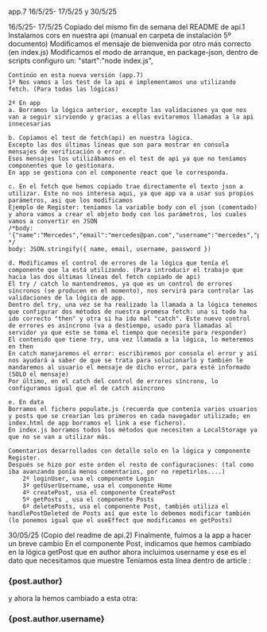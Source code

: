 app.7
16/5/25- 17/5/25 y 30/5/25

16/5/25- 17/5/25
    Copiado del mismo fin de semana del README de api.1
    Instalamos cors en nuestra api  (manual en carpeta de instalación 5º documento)
    Modificamos el mensaje de bienvenida por otro más correcto (en index.js)
    Modificamos el modo de arranque, en package-json, dentro de scripts configuro un: "start":"node index.js",

    Continúo en esta nueva versión (app.7)
    1º Nos vamos a los test de la api e implementamos uno utilizando fetch. (Para todas las lógicas)

    2º En app
    a. Borramos la lógica anterior, excepto las validaciones ya que nos van a seguir sirviendo y gracias a ellas evitaremos llamadas a la api innecesarias

    b. Copiamos el test de fetch(api) en nuestra lógica. 
    Excepto las dos últimas líneas que son para mostrar en consola mensajes de verificación o error.
    Esos mensajes los utilizábamos en el test de api ya que no teníamos componentes que lo gestionara.
    En app se gestiona con el componente react que le corresponda.

    c. En el fetch que hemos copiado trae directamente el texto json a utilizar. Este no nos interesa aqui, ya que app va a usar sus propios parámetros, asi que los modificamos
    Ejemplo de Register: teníamos la variable body con el json (comentado) y ahora vamos a crear el objeto body con los parámetros, los cuales vamos a convertir en JSON
    /*body: '{"name":"Mercedes","email":"mercedes@pan.com","username":"mercedes","password":"123123123"}' */
    body: JSON.stringify({ name, email, username, password })

    d. Modificamos el control de errores de la lógica que tenía el componente que la está utilizando. (Para introducir el trabajo que hacia las dos últimas líneas del fetch copiado de api)
    El try / catch lo mantendremos, ya que es un control de errores síncronos (se producen en el momento), nos servirá para controlar las validaciones de la lógica de app.
    Dentro del try, una vez se ha realizado la llamada a la lógica tenemos que configurar dos métodos de nuestra promesa fetch: una si todo ha ido correcto "then" y otra si ha ido mal "catch". Este nuevo control de errores es asíncrono (va a destiempo, usado para llamadas al servidor ya que este se toma el tiempo que necesite para responder)
    El contenido que tiene try, una vez llamada a la lógica, lo meteremos en then
    En catch manejaremos el error: escribiremos por consola el error y así nos ayudará a saber de que se trata para solucionarlo y también le mandaremos al usuario el mensaje de dicho error, para esté informado (SOLO el mensaje)
    Por último, en el catch del control de errores síncrono, lo configuramos igual que el de catch asíncrono

    e. En data
    Borramos el fichero populate.js (recuerda que contenía varios usuarios y posts que se crearían los primeros en cada navegador utilizado; en index.html de app borramos el link a ese fichero). 
    En index.js borramos todos los métodos que necesiten a LocalStorage ya que no se van a utilizar más.

    Comentarios desarrollados con detalle solo en la lógica y componente Register. 
    Después se hizo por este orden el resto de configuraciones: (tal como iba avanzando ponía menos comentarios, por no repetirlos....)
        2º loginUser, usa el componente Login
        3º getUserUsername, usa el componente Home
        4º createPost, usa el componente CreatePost
        5º getPosts , usa el componente Posts
        6º deletePosts, usa el componente Post, también utiliza el handlePostDeleted de Posts así que este lo debemos modificar también (lo ponemos igual que el useEffect que modificamos en getPosts)

30/05/25 
    (Copio del readme de api.2)
    Finalmente, fuimos a la app a hacer un breve cambio
    En el componente Post, indicamos que hemos cambiado en la lógica getPost que en author ahora incluimos username y ese es el dato que necesitamos que muestre
    Teníamos esta línea dentro de article : <h3 className="font-bold">{post.author}</h3> y ahora la hemos cambiado a esta otra: <h3 className="font-bold">{post.author.username}</h3>
